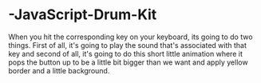 # -JavaScript-Drum-Kit
When you hit the corresponding key on your keyboard, its going to do two things.
First of all, it's going to play the sound that's associated with that key and second of all, 
it's going to do this short little animation where it pops the button up to be a little bit bigger than we want 
and apply yellow border and a little background.
